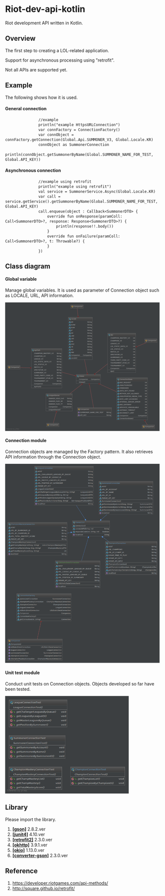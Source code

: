 # Riot-dev-api-kotlin
Riot development API written in Kotlin.

## Overview
The first step to creating a LOL-related application.

Support for asynchronous processing using "retrofit".

Not all APIs are supported yet.

## Example
The following shows how it is used.

#### General connection 
```
               //example
               println("example HttpsURLConnection")
               var connFactory = ConnectionFactory()
               var connObject = connFactory.getConnection(Global.Api.SUMMONER_V3, Global.Locale.KR)
               connObject as SummonerConnection
               println(connObject.getSummonerByName(Global.SUMMONER_NAME_FOR_TEST, Global.API_KEY))
```
#### Asynchronous connection

```
               //example using retrofit
               println("example using retrofit")
               val service = SummonerService.Async(Global.Locale.KR)
               var call = service.getService().getSummonerByName(Global.SUMMONER_NAME_FOR_TEST, Global.API_KEY)
               call.enqueue(object : Callback<SummonerDTO> {
                   override fun onResponse(paramColl: Call<SummonerDTO>?, response: Response<SummonerDTO>?) {
                       println(response!!.body())
                   }
                   override fun onFailure(paramColl: Call<SummonerDTO>?, t: Throwable?) {
                   }
               })
```

## Class diagram
#### Global variable
Manage global variables. It is used as parameter of Connection object such as LOCALE, URL, API information.

<img src="/res/global.png" width="500"></img>

#### Connection module
Connection objects are managed by the Factory pattern. It also retrieves API information through the Connection object.

<img src="/res/connection.png" width="500"></img>

#### Unit test module
Conduct unit tests on Connection objects. Objects developed so far have been tested.

<img src="/res/unittest.png" width="400"></img>

## Library
Please import the library.
1. __[[gson]](https://github.com/google/gson)__ 2.8.2.ver
2. __[[junit4]](https://github.com/junit-team/junit4)__ 4.10.ver
3. __[[retrofit2]](https://github.com/square/retrofit)__ 2.3.0.ver
4. __[[okhttp]](https://github.com/square/okhttp)__ 3.9.1.ver
5. __[[okio]](https://github.com/square/okio)__ 1.13.0.ver
6. __[[converter-gson]](https://mvnrepository.com/artifact/com.squareup.retrofit2/converter-gson)__ 2.3.0.ver

## Reference
1. https://developer.riotgames.com/api-methods/
2. http://square.github.io/retrofit/